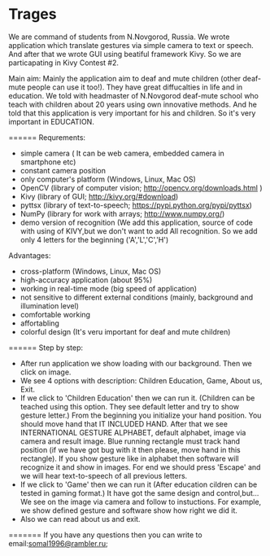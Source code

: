 Trages
======

We are command of students from N.Novgorod, Russia. We wrote application which translate gestures via simple camera to text or speech. And after that we wrote GUI using beatiful framework Kivy. So we are particapating in Kivy Contest #2.

Main aim:
Mainly the application aim to deaf and mute children (other deaf-mute people can use it too!).
They have great diffucalties in life and in education. We told with headmaster of N.Novgorod deaf-mute school who teach with children about 20 years using own innovative methods. And he told that this application is very important for his and children. So it's very important in EDUCATION.

======
Requrements:
- simple camera ( It can be web camera, embedded camera in smartphone etc)
- constant camera position
- only computer's platform (Windows, Linux, Mac OS)
- OpenCV (library of computer vision; http://opencv.org/downloads.html )
- Kivy (library of GUI; http://kivy.org/#download)  
- pyttsx (library of text-to-speech; https://pypi.python.org/pypi/pyttsx)
- NumPy (library for work with arrays; http://www.numpy.org/)
- demo version of recognition (We add this application, source of code with using of KIVY,but we don't want to add All recognition. So we add only 4 letters for the beginning ('A','L','C','H')

Advantages:
- cross-platform (Windows, Linux, Mac OS)
- high-accuracy application (about 95%)
- working in real-time mode (big speed of application)
- not sensitive to different external conditions (mainly, background and illumination level)
- comfortable working
- affortabling
- colorful design (It's veru important for deaf and mute children)

======
Step by step:
- After run application we show loading with our background. Then we click on image.
- We see 4 options with description: Children Education, Game, About us, Exit.
- If we click to 'Children Education' then we can run it. 
(Children can be teached using this option. They see default letter and try to show gesture letter.)
From the beginning you initialize your hand position. You should move hand that IT INCLUDED HAND.
After that we see INTERNATIONAL GESTURE ALPHABET, default alphabet, image via camera and result image. 
Blue running rectangle must track hand position (if we have got bug with it then please, move hand in this rectangle).
If you show gesture like in alphabet then software will recognize it and show in images.
For end we should press 'Escape' and we will hear text-to-speech of all previous letters.
- If we click to 'Game' then we can run it 
(After education cildren can be tested in gaming format.)
It have got the same design and control,but...
We see on the image via camera and follow to instuctions. For example, we show defined gesture and software show how right we did it.
- Also we can read about us and exit.


=======
If you have any questions then you can write to email:somal1996@rambler.ru;

